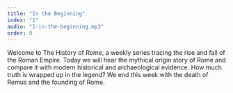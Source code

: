 ```yaml
---
title: "In the Beginning"
index: "1"
audio: "1-in-the-beginning.mp3"
order: 0
---
```


Welcome to The History of Rome, a weekly series tracing the rise and fall of the Roman Empire. Today we will hear the mythical origin story of Rome and compare it with modern historical and archaeological evidence. How much truth is wrapped up in the legend? We end this week with the death of Remus and the founding of Rome.
